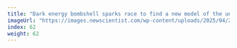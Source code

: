 ```yaml
---
title: "Dark energy bombshell sparks race to find a new model of the universe"
imageUrl: "https://images.newscientist.com/wp-content/uploads/2025/04/29135505/SEI_249213191.jpg?width=788"
index: 62
weight: 62
---
```

